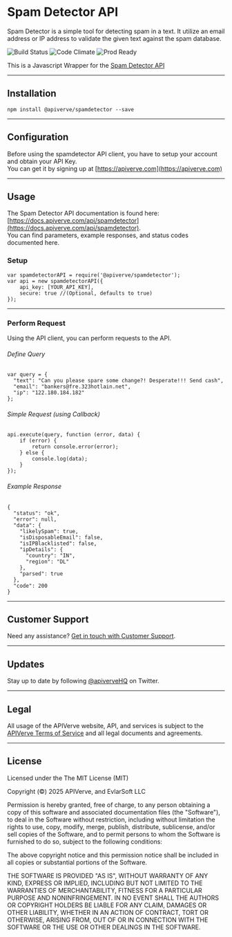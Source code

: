 Spam Detector API
============

Spam Detector is a simple tool for detecting spam in a text. It utilize an email address or IP address to validate the given text against the spam database.

![Build Status](https://img.shields.io/badge/build-passing-green)
![Code Climate](https://img.shields.io/badge/maintainability-B-purple)
![Prod Ready](https://img.shields.io/badge/production-ready-blue)

This is a Javascript Wrapper for the [Spam Detector API](https://apiverve.com/marketplace/api/spamdetector)

---

## Installation
	npm install @apiverve/spamdetector --save

---

## Configuration

Before using the spamdetector API client, you have to setup your account and obtain your API Key.  
You can get it by signing up at [https://apiverve.com](https://apiverve.com)

---

## Usage

The Spam Detector API documentation is found here: [https://docs.apiverve.com/api/spamdetector](https://docs.apiverve.com/api/spamdetector).  
You can find parameters, example responses, and status codes documented here.

### Setup

```
var spamdetectorAPI = require('@apiverve/spamdetector');
var api = new spamdetectorAPI({
    api_key: [YOUR_API_KEY],
    secure: true //(Optional, defaults to true)
});
```

---


### Perform Request
Using the API client, you can perform requests to the API.

###### Define Query

```
var query = {
  "text": "Can you please spare some change?! Desperate!!! Send cash",
  "email": "bankers@fre.323hotlain.net",
  "ip": "122.180.184.182"
};
```

###### Simple Request (using Callback)

```
api.execute(query, function (error, data) {
    if (error) {
        return console.error(error);
    } else {
        console.log(data);
    }
});
```

###### Example Response

```
{
  "status": "ok",
  "error": null,
  "data": {
    "likelySpam": true,
    "isDisposableEmail": false,
    "isIPBlacklisted": false,
    "ipDetails": {
      "country": "IN",
      "region": "DL"
    },
    "parsed": true
  },
  "code": 200
}
```

---

## Customer Support

Need any assistance? [Get in touch with Customer Support](https://apiverve.com/contact).

---

## Updates
Stay up to date by following [@apiverveHQ](https://twitter.com/apiverveHQ) on Twitter.

---

## Legal

All usage of the APIVerve website, API, and services is subject to the [APIVerve Terms of Service](https://apiverve.com/terms) and all legal documents and agreements.

---

## License
Licensed under the The MIT License (MIT)

Copyright (&copy;) 2025 APIVerve, and EvlarSoft LLC

Permission is hereby granted, free of charge, to any person obtaining a copy of this software and associated documentation files (the "Software"), to deal in the Software without restriction, including without limitation the rights to use, copy, modify, merge, publish, distribute, sublicense, and/or sell copies of the Software, and to permit persons to whom the Software is furnished to do so, subject to the following conditions:

The above copyright notice and this permission notice shall be included in all copies or substantial portions of the Software.

THE SOFTWARE IS PROVIDED "AS IS", WITHOUT WARRANTY OF ANY KIND, EXPRESS OR IMPLIED, INCLUDING BUT NOT LIMITED TO THE WARRANTIES OF MERCHANTABILITY, FITNESS FOR A PARTICULAR PURPOSE AND NONINFRINGEMENT. IN NO EVENT SHALL THE AUTHORS OR COPYRIGHT HOLDERS BE LIABLE FOR ANY CLAIM, DAMAGES OR OTHER LIABILITY, WHETHER IN AN ACTION OF CONTRACT, TORT OR OTHERWISE, ARISING FROM, OUT OF OR IN CONNECTION WITH THE SOFTWARE OR THE USE OR OTHER DEALINGS IN THE SOFTWARE.